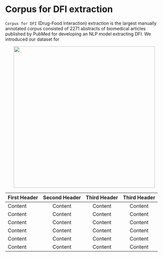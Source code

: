 # Corpus for DFI extraction

`Corpus for DFI` (Drug-Food Interaction) extraction is the largest manually annotated corpus consisted of 2271 abstracts of biomedical articles published by PubMed for developing an NLP model extracting DFI. We introduced our dataset for  

<p align="center"><img src= 'https://user-images.githubusercontent.com/75958220/104395745-c1321780-558c-11eb-9121-2fa7895c56ff.png' width='450' height='450'></p>

First Header  | Second Header | Third Header | Third Header |
 ------------ | :-----------: | :-----------: | :-----------: |
Content       | Content       | Content       | Content       | 
Content       | Content       | Content       | Content       | 
Content       | Content       | Content       | Content       | 
Content       | Content       | Content       | Content       | 
Content       | Content       | Content       | Content       | 
Content       | Content       | Content       | Content       | 
